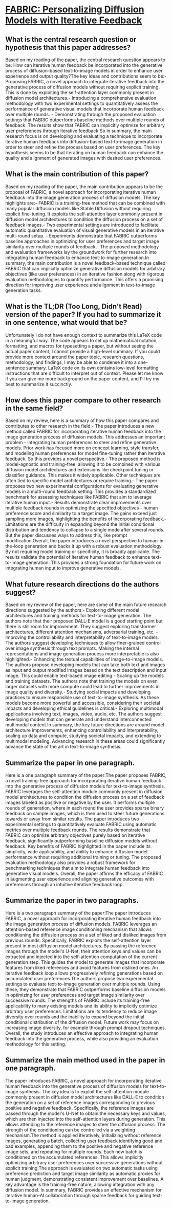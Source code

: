 # [FABRIC: Personalizing Diffusion Models with Iterative Feedback](https://arxiv.org/abs/2307.10159)

## What is the central research question or hypothesis that this paper addresses?

Based on my reading of the paper, the central research question appears to be: How can iterative human feedback be incorporated into the generative process of diffusion-based text-to-image models in order to enhance user experience and output quality?The key ideas and contributions seem to be:- Proposing FABRIC, a novel approach to integrate iterative feedback into the generative process of diffusion models without requiring explicit training. This is done by exploiting the self-attention layer commonly present in diffusion model architectures.- Introducing a comprehensive evaluation methodology with two experimental settings to quantitatively assess the performance of generative visual models that incorporate human feedback over multiple rounds. - Demonstrating through the proposed evaluation settings that FABRIC outperforms baseline methods over multiple rounds of feedback. The results show that FABRIC can implicitly optimize for arbitrary user preferences through iterative feedback.So in summary, the main research focus is on developing and evaluating a technique to incorporate iterative human feedback into diffusion-based text-to-image generation in order to steer and refine the process based on user preferences. The key hypothesis seems to be that iterating on human feedback can enhance the quality and alignment of generated images with desired user preferences.


## What is the main contribution of this paper?

Based on my reading of the paper, the main contribution appears to be the proposal of FABRIC, a novel approach for incorporating iterative human feedback into the image generation process of diffusion models. The key highlights are:- FABRIC is a training-free method that can be combined with many popular diffusion models like Stable Diffusion without requiring explicit fine-tuning. It exploits the self-attention layer commonly present in diffusion model architectures to condition the diffusion process on a set of feedback images.- Two experimental settings are introduced to facilitate automatic quantitative evaluation of visual generative models in an iterative multi-round setup. - Experiments demonstrate that FABRIC outperforms baseline approaches in optimizing for user preferences and target image similarity over multiple rounds of feedback.- The proposed methodology and evaluation frameworks lay the groundwork for further research into integrating human feedback to enhance text-to-image generation.In summary, the main contribution is a novel feedback-based technique called FABRIC that can implicitly optimize generative diffusion models for arbitrary objectives (like user preferences) in an iterative fashion along with rigorous evaluation methodologies to quantify performance. This offers a promising direction for improving user experience and alignment in text-to-image generation tasks.


## What is the TL;DR (Too Long, Didn't Read) version of the paper? If you had to summarize it in one sentence, what would that be?

Unfortunately I do not have enough context to summarize this LaTeX code in a meaningful way. The code appears to set up mathematical notation, formatting, and macros for typesetting a paper, but without seeing the actual paper content, I cannot provide a high-level summary. If you could provide more context around the paper topic, research questions, methodology, and findings, I may be able to condense it into a one-sentence summary. LaTeX code on its own contains low-level formatting instructions that are difficult to interpret out of context. Please let me know if you can give me more background on the paper content, and I'll try my best to summarize it succinctly.


## How does this paper compare to other research in the same field?

Based on my review, here is a summary of how this paper compares and contributes to other research in the field:- The paper introduces a new method called FABRIC for incorporating iterative human feedback into the image generation process of diffusion models. This addresses an important problem - integrating human preferences to steer and refine generative models. Prior work has focused more on concept learning, style transfer, and modeling human preferences for model fine-tuning rather than iterative feedback. So this provides a novel perspective.- The proposed method is model-agnostic and training-free, allowing it to be combined with various diffusion model architectures and extensions like checkpoint tuning or classifier guidance. This makes it widely applicable. Other techniques are often tied to specific model architectures or require training.- The paper proposes two new experimental configurations for evaluating generative models in a multi-round feedback setting. This provides a standardized benchmark for assessing techniques like FABRIC that aim to leverage iterative human input.- Results demonstrate clear improvements over multiple feedback rounds in optimizing the specified objectives - human preference score and similarity to a target image. The gains exceed just sampling more images, highlighting the benefits of incorporating feedback.- Limitations are the difficulty in expanding beyond the initial conditional distribution and tendency to collapse to a single mode after several rounds. But the paper discusses ways to address this, like prompt modification.Overall, the paper introduces a novel perspective to human-in-the-loop generation and backs it up with a robust evaluation methodology. By not requiring model training or specificity, it is broadly applicable. The results validate the potential of iterative human feedback to enhance text-to-image generation. This provides a strong foundation for future work on integrating human input to improve generative models.


## What future research directions do the authors suggest?

Based on my review of the paper, here are some of the main future research directions suggested by the authors:- Exploring different model architectures and training methods for text-to-image generation. The authors note that their proposed DALL-E model is a good starting point but there is still room for improvement. They suggest exploring transformer architectures, different attention mechanisms, adversarial training, etc. - Improving the controllability and interpretability of text-to-image models. The authors suggest developing techniques to allow finer-grained control over image synthesis through text prompts. Making the internal representations and image generation process more interpretable is also highlighted.- Enhancing the textual capabilities of image-to-image models. The authors propose developing models that can take both text and images as input and output modified images based on the text description and input image. This could enable text-based image editing.- Scaling up the models and training datasets. The authors note that training the models on even larger datasets with more compute could lead to further improvements in image quality and diversity.- Studying social impacts and developing practices to ensure responsible use of text-to-image synthesis. As these models become more powerful and accessible, considering their societal impacts and developing ethical guidelines is critical.- Exploring multimodal applications involving text, images, video, audio, etc. The authors suggest developing models that can generate and understand interconnected multimodal content.In summary, the key future directions are around model architecture improvements, enhancing controllability and interpretability, scaling up data and compute, studying societal impacts, and extending to multimodal modeling. Advancing research in these areas could significantly advance the state of the art in text-to-image synthesis.


## Summarize the paper in one paragraph.

Here is a one paragraph summary of the paper:The paper proposes FABRIC, a novel training-free approach for incorporating iterative human feedback into the generative process of diffusion models for text-to-image synthesis. FABRIC leverages the self-attention module commonly present in diffusion model architectures to condition the diffusion process on a set of feedback images labeled as positive or negative by the user. It performs multiple rounds of generation, where in each round the user provides sparse binary feedback on sample images, which is then used to steer future generations towards or away from similar results. The paper introduces two experimental settings to quantitatively evaluate FABRIC using automatic metrics over multiple feedback rounds. The results demonstrate that FABRIC can optimize arbitrary objectives purely based on iterative feedback, significantly outperforming baseline diffusion models without feedback. Key benefits of FABRIC highlighted in the paper include its simplicity, wide applicability, and ability to enhance diffusion model performance without requiring additional training or tuning. The proposed evaluation methodology also provides a robust framework for benchmarking techniques that aim to integrate human feedback into generative visual models. Overall, the paper affirms the efficacy of FABRIC in augmenting user experience and aligning generative outcomes with preferences through an intuitive iterative feedback loop.


## Summarize the paper in two paragraphs.

Here is a two paragraph summary of the paper:The paper introduces FABRIC, a novel approach for incorporating iterative human feedback into the image generation process of diffusion models. FABRIC leverages an attention-based reference image conditioning mechanism that allows conditioning the diffusion process on a set of liked and disliked images from previous rounds. Specifically, FABRIC exploits the self-attention layer present in most diffusion model architectures. By passing the reference images through the model's U-Net, their attention keys and values can be extracted and injected into the self-attention computation of the current generation step. This guides the model to generate images that incorporate features from liked references and avoid features from disliked ones. An iterative feedback loop allows progressively refining generations based on accumulated user preferences.The authors propose two experimental settings to evaluate text-to-image generation over multiple rounds. Using these, they demonstrate that FABRIC outperforms baseline diffusion models in optimizing for user preferences and target image similarity over successive rounds. The strengths of FABRIC include its training-free applicability to many existing models and its ability to implicitly optimize arbitrary user preferences. Limitations are its tendency to reduce image diversity over rounds and the inability to expand beyond the initial conditional distribution of the diffusion model. Future work may focus on increasing image diversity, for example through prompt dropout techniques. Overall, the study introduces an effective approach to integrating human feedback into the generative process, while also providing an evaluation methodology for this setting.


## Summarize the main method used in the paper in one paragraph.

The paper introduces FABRIC, a novel approach for incorporating iterative human feedback into the generative process of diffusion models for text-to-image synthesis. The key idea is to exploit the self-attention module commonly present in diffusion model architectures like DALL-E to condition the generation on a set of reference images corresponding to previous positive and negative feedback. Specifically, the reference images are passed through the model's U-Net to obtain the necessary keys and values, which are then injected into the self-attention layers during generation. This allows attending to the reference images to steer the diffusion process. The strength of the conditioning can be controlled via a weighting mechanism.The method is applied iteratively, initializing without reference images, generating a batch, collecting user feedback identifying good and bad examples, appending them to the positive and negative reference image sets, and repeating for multiple rounds. Each new batch is conditioned on the accumulated references. This allows implicitly optimizing arbitrary user preferences over successive generations without explicit training.The approach is evaluated on two automatic tasks using preference prediction and target image similarity as automatic proxies for human judgment, demonstrating consistent improvement over baselines. A key advantage is the training-free nature, allowing integration with any diffusion model. In summary, FABRIC provides an effective mechanism for iterative human-AI collaboration through sparse feedback for guiding text-to-image generation.
